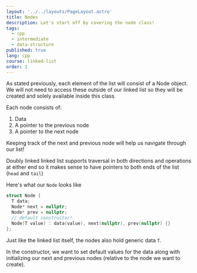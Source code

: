 ```yaml
---
layout: '../../layouts/PageLayout.astro'
title: Nodes
description: Let's start off by covering the node class!
tags:
  - cpp
  - intermediate
  - data-structure
published: true
lang: cpp
course: linked-list
order: 1
---
```


As stated previously, each element of the list will consist of a Node object. We will not need to access these outside of our linked list so they will be created and solely available inside this class.

Each node consists of:
  1. Data
  2. A pointer to the previous node
  3. A pointer to the next node

Keeping track of the next and previous node will help us navigate through our list!

Doubly linked linked list supports traversal in both directions and operations at either end so it makes sense to have pointers to both ends of the list (`head` and `tail`)

Here's what our `Node` looks like
```cpp
struct Node {
  T data;
  Node* next = nullptr;
  Node* prev = nullptr;
  // default constructor!
  Node(T value) : data(value), next(nullptr), prev(nullptr) {}
};
```

Just like the linked list itself, the nodes also hold generic data `T`.

In the constructor, we want to set default values for the data along with initializing our next and previous nodes (relative to the node we want to create).